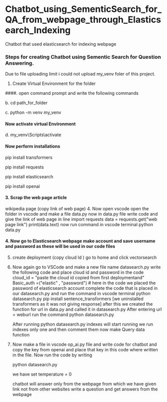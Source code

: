 # Chatbot_using_SementicSearch_for_QA_from_webpage_through_Elasticsearch_Indexing
Chatbot that used elasticsearch for indexing webpage

### Steps for creating Chatbot using Sementic Search for Question Answering. 
Due to file uploading limit i could not upload my_venv foler of this project. 

1. Create Virtual Environment for the folder
   
  ####.  open command prompt and write the following commands 

  
  b.      cd path_for_folder
  
  c.      python -m venv my_venv
  
#### Now activate virtual Environment


  d. my_venv\Scripts\activate
  
#### Now perform installations


 pip install transformers

 
 pip install requests
 
 pip install elasticsearch
 
 pip install openai

 
#### 3. Scrap the web page article
   wikipedia page (copy link of web page)
4. Now open vscode open the folder in vscode  and make a file data.py
    now in data.py file write code and give the link of web page in line
   import requests
   data = requests.get("web page link")
   print(data.text)
   now run command in vscode terminal
   python data.py
#### 4. Now go to Elasticsearch webpage make account and save username and password as these will be used in our code files
5. create deployment (copy cloud Id )
   go to home and click vectorsearch
6.  Now again go to VSCode and make a new file name datasearch.py
   write the following code and place cloud id and password in the code
cloud_id = "paste the cloud id copied from first deploymentand"
Basic_auth =("elastic" , "password")   # here in the code we placed the password of elasticsearch account
complete the code that is placed in our datasearch.py and run the command in vscode terminal
                                 python datasearch.py
pip install sentence_transformers
[we uninstalled transformers as it was not giving response]
after this we created the function for url in data.py and called it in datasearch.py
After entering url = weburl run the command
                python datasearch.py
    
    After running python datasearch.py indexes will start running
    we run indexes only one and then comment them
    now make Query data function

8. Now make a file in vscode op_ai.py file and write code for chatbot and copy the key from openai and place that key in this code where written in the file.
   Now run the code by writing

   python datasearch.py
   
   we have set temperature = 0
   
   chatbot will answer only from the webpage from which we have given link not from other websites
   write a question and get answers from the webpage 
